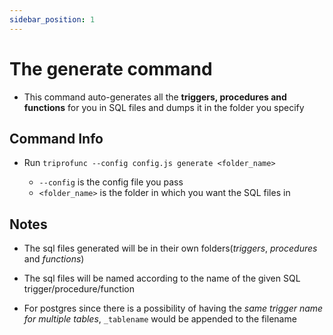 ```yaml
---
sidebar_position: 1
---
```


# The generate command

- This command auto-generates all the **triggers, procedures and functions** for you in SQL files and dumps it in the folder you specify

## Command Info

- Run `triprofunc --config config.js generate <folder_name>`

  - `--config` is the config file you pass
  - `<folder_name>` is the folder in which you want the SQL files in

## Notes

- The sql files generated will be in their own folders(_triggers_, _procedures_ and _functions_)

- The sql files will be named according to the name of the given SQL trigger/procedure/function

- For postgres since there is a possibility of having the _same trigger name for multiple tables_,
  `_tablename` would be appended to the filename
